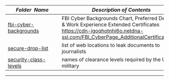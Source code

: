 |&nbsp;&nbsp;&nbsp;&nbsp;&nbsp;&nbsp;_Folder&nbsp;&nbsp;Name_&nbsp;&nbsp;&nbsp;&nbsp;&nbsp;&nbsp;| _Description of Contents_
|:--------------------|--------------------------------------------------------------------------------------------------------------------------------------------------------
| [fbi-cyber-backgrounds](fbi-cyber-backgrounds.md) |  FBI Cyber Backgrounds Chart, Preferred Degrees & Work Experience Extended Certificates <https://cdn-igoqhotnhi6o.netdna-ssl.com/FBI_CyberPage_AdditionalCertificates.pdf> 
| [secure-drop-list](secure-drop-list.txt) |  list of web locations to leak documents to journalists 
| [security-class-levels](security-class-levels.txt) |  names of clearance levels required by the U.S. military 

* * *

